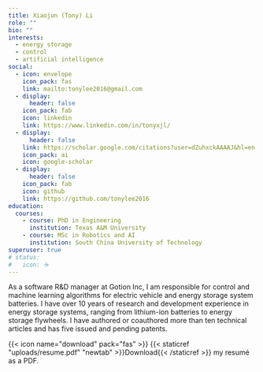 ```yaml
---
title: Xiaojun (Tony) Li
role: ""
bio: ""
interests:
  - energy storage
  - control
  - artificial intelligence
social:
  - icon: envelope
    icon_pack: fas
    link: mailto:tonylee2016@gmail.com
  - display:
      header: false
    icon_pack: fab
    icon: linkedin
    link: https://www.linkedin.com/in/tonyxjl/
  - display:
      header: false
    link: https://scholar.google.com/citations?user=dZuhxckAAAAJ&hl=en
    icon_pack: ai
    icon: google-scholar
  - display:
      header: false
    icon_pack: fab
    icon: github
    link: https://github.com/tonylee2016
education:
  courses:
    - course: PhD in Engineering
      institution: Texas A&M University
    - course: MSc in Robotics and AI
      institution: South China University of Technology
superuser: true
# status:
#   icon: ☕️
---
```


As a software R&D manager at Gotion Inc, I am responsible for control and machine learning algorithms for electric vehicle and energy storage system batteries. I have over 10 years of research and development experience in energy storage systems, ranging from lithium-ion batteries to energy storage flywheels. I have authored or coauthored more than ten technical articles and has five issued and pending patents.

{{< icon name="download" pack="fas" >}} {{< staticref "uploads/resume.pdf" "newtab" >}}Download{{< /staticref >}} my resumé as a PDF.
